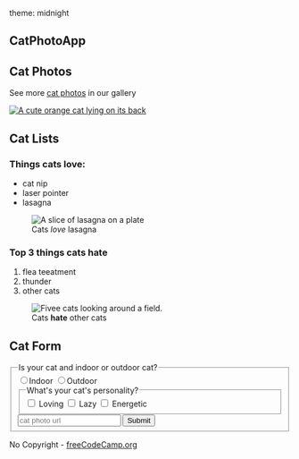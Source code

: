 <!DOCTYPE html> 
theme: midnight 
<html lang="en">
<head>
  <meta charset="UTF-8">
  <title>CatPhotoApp</title>
</head>
<body>
  <main>
<section>
  <h1>CatPhotoApp</h1>
  <h2>Cat Photos</h2> 
  <!-- TODO: Add more links to cat photos -->
  <p>See more <a href="https://freecatphotoapp.com" target="_blank">cat photos</a> in our gallery</p>
  
  <a href="https://freecatphotoapp.com"><img src="https://cdn.freecodecamp.org/curriculum/cat-photo-app/relaxing-cat.jpg" alt="A cute orange cat lying on its back"></a> 
</section>
<section>
  <h2>Cat Lists</h2>
  <h3>Things cats love:</h3>
  <ul>
    <li>cat nip</li>
    <li>laser pointer</li>
    <li>lasagna</li>
  </ul>
 <figure>
  <img src="https://cdn.freecodecamp.org/curriculum/cat-photo-app/lasagna.jpg" alt="A slice of lasagna on a plate"> 
  <figcaption>Cats <em>love</em> lasagna</figcaption> 
</figure>
<h3>Top 3 things cats hate</h3>
<ol>
  <li>flea teeatment</li>
  <li>thunder</li>
  <li>other cats</li>
</ol>
<figure>
  <img src="https://cdn.freecodecamp.org/curriculum/cat-photo-app/cats.jpg" alt="Fivee cats looking around a field.">
  <figcaption>Cats <strong>hate</strong> other cats</figcaption>
</figure>
</section>
<section>
  <h2>Cat Form</h2>
  <form action="https://freecatphotoapp.com/submit-cat-photo">
  <fieldset>
   <legend>Is your cat and indoor or outdoor cat?</legend>
    <label><input id="indoor" type="radio" name="indoor-outdoor" value="indoor">Indoor</label>
    <label><input id="outdoor" type="radio" name="indoor-outdoor" value="outdoor">Outdoor</label>
  </fieldldset>
  <fieldset>
   <legend> What's your cat's personality?</legend>
   <input id="loving" type="checkbox" name="personality" value="loving"> <label for="loving">Loving</label>
   <input id="lazy" type="checkbox" name="personality" value="lazy"> <label for="lazy">Lazy</label>
   <input id="energetic" type="checkbox" name="persobnakity" value="energetic"> <label for="energetic">Energetic</label>
  </fieldset>
    <input type="text" name="catphotourl" placeholder="cat photo url" required>
  </form>
  <button type="submit">Submit</button>
</section>
  </main>
  <footer>
    <p>No Copyright - <a href="https://www.freecodecamp.org">freeCodeCamp.org</p></a>
  </footer>
